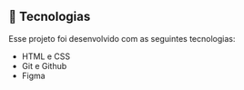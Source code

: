 ## 🚀 Tecnologias

Esse projeto foi desenvolvido com as seguintes tecnologias:

- HTML e CSS
- Git e Github
- Figma
